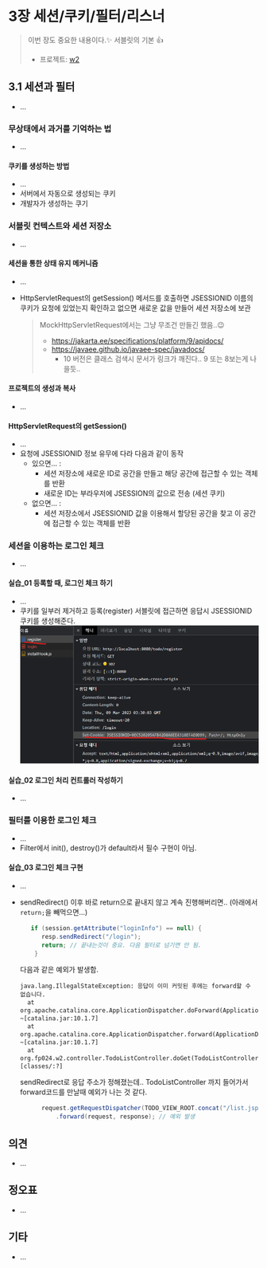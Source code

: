 # 3장 세션/쿠키/필터/리스너

> 이번 장도 중요한 내용이다.✨ 서블릿의 기본 👍
>
> * 프로젝트: [w2](w2)



## 3.1 세션과 필터

* ...

### 무상태에서 과거를 기억하는 법

* ...

#### 쿠키를 생성하는 방법

* ...
* 서버에서 자동으로 생성되는 쿠키
* 개발자가 생성하는 쿠기



### 서블릿 컨텍스트와 세션 저장소

* ...

#### 세션을 통한 상태 유지 메커니즘

* ...

* HttpServletRequest의 getSession() 메서드를 호출하면 JSESSIONID 이름의 쿠키가 요청에 있었는지 확인하고 없으면 새로운 값을 만들어 세션 저장소에 보관

  > MockHttpServletRequest에서는 그냥 무조건 만들긴 했음..😉
  >
  > * https://jakarta.ee/specifications/platform/9/apidocs/
  > * https://javaee.github.io/javaee-spec/javadocs/
  >   * 10 버전은 클래스 검색시 문서가 링크가 깨진다.. 9 또는 8보는게 나을듯..



#### 프로젝트의 생성과 복사

* ...



#### HttpServletRequest의 getSession()

* ...
* 요청에 JSESSIONID 정보 유무에 다라 다음과 같이 동작
  * 있으면... : 
    * 세션 저장소에 새로운 ID로 공간을 만들고 해당 공간에 접근할 수 있는 객체를 반환
    * 새로운 ID는 부라우저에 JSESSION의 값으로 전송 (세션 쿠키)
  * 없으면... : 
    * 세션 저장소에서 JSESSIONID 값을 이용해서 할당된 공간을 찾고 이 공간에 접근할 수 있는 객체를 반환



### 세션을 이용하는 로그인 체크

* ...



#### 실습_01 등록할 때, 로그인 체크 하기

* ...
* 쿠키를 일부러 제거하고 등록(register) 서블릿에 접근하면 응답시 JSESSIONID 쿠키를 생성해준다.
  ![image-20230309123121527](doc-resources/image-20230309123121527.png)



#### 실습_02 로그인 처리 컨트롤러 작성하기

* ...



### 필터를 이용한 로그인 체크

* ...
* Filter에서 init(), destroy()가 default라서 필수 구현이 아님. 



#### 실습_03 로그인 체크 구현

* ...

* sendRedirect() 이후 바로 return으로 끝내지 않고 계속 진행해버리면.. (아래에서 `return;`을 빼먹으면...)

  ```java
     if (session.getAttribute("loginInfo") == null) {
        resp.sendRedirect("/login");
        return; // 끝내는것이 중요. 다음 필터로 넘기면 안 됨.
      }
  ```

  다음과 같은 예외가 발생함.

  ```
  java.lang.IllegalStateException: 응답이 이미 커밋된 후에는 forward할 수 없습니다.
  	at org.apache.catalina.core.ApplicationDispatcher.doForward(ApplicationDispatcher.java:285) ~[catalina.jar:10.1.7]
  	at org.apache.catalina.core.ApplicationDispatcher.forward(ApplicationDispatcher.java:277) ~[catalina.jar:10.1.7]
  	at org.fp024.w2.controller.TodoListController.doGet(TodoListController.java:31) [classes/:?]
  ```

  sendRedirect로 응답 주소가 정해졌는데.. TodoListController 까지 들어가서 forward코드를 만날때 예외가 나는 것 같다.

  ```java
        request.getRequestDispatcher(TODO_VIEW_ROOT.concat("/list.jsp")) //
            .forward(request, response); // 예외 발생
  ```

  









## 의견

* ...
  
  

## 정오표

* ...



## 기타

* ...